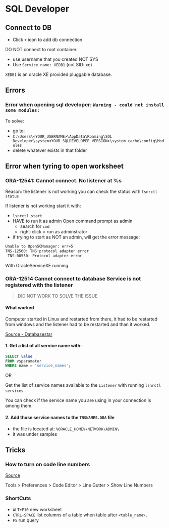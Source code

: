 # SQL Developer

## Connect to DB
- Click `+` icon to add db connection

DO NOT connect to root container. 
- use username that you created NOT SYS
- Use `Service name: XEDB1` (not SID: xe)


`XEDB1` is an oracle XE provided pluggable database.



## Errors

### Error when opening sql developer: `Warning - could not install some modules:`

To solve:
- go to:
- `C:\Users\<YOUR_USERNAME>\AppData\Roaming\SQL Developer\system<YOUR_SQLDEVELOPER_VERSION>\system_cache\config\Modules`
- delete whatever exists in that folder

## Error when tyring to open worksheet
### ORA-12541: Cannot connect. No listener at %s

Reason: the listener is not working you can check the status with `lsnrctl status`

If listener is not working start it with:<br>
- `lsnrctl start`
- HAVE to run it as admin Open command prompt as admin
    - search for `cmd`
    - right-click > run as adminstrator
- if trying to start as NOT an admin, will get the error message:
```bash
Unable to OpenSCManager: err=5
TNS-12560: TNS:protocol adapter error
 TNS-00530: Protocol adapter error
```

With OracleServiceXE running.

### ORA-12514 Cannot connect to database Service is not registered with the listener
> DID NOT WORK TO SOLVE THE ISSUE
#### What worked
Computer started in Linux and restarted from there, it had to be restarted from windows and the listener had to be restarted and than it worked.

[Source - Databasestar](https://www.databasestar.com/ora-12514/)

#### 1. Get a list of all service name with:
```sql
SELECT value
FROM v$parameter
WHERE name = 'service_names';
```

OR 

Get the list of service names available to the `Listener` with running `lsnrctl services`.

You can check if the service name you are using in your connection is among them.


#### 2. Add those service names to the `TNSNAMES.ORA` file
- the file is located at: `%ORACLE_HOME%\NETWORK\ADMIN\`
- it was under samples




## Tricks

### How to turn on code line numbers

[Source](https://www.databasestar.com/sql-developer-line-numbers/)

Tools > Preferences > Code Editor > Line Gutter > Show Line Numbers

### ShortCuts

- `ALT+F10` new worksheet
- `CTRL+SPACE` list columns of a table when table after `<table_name>.`
- `F5` run query

